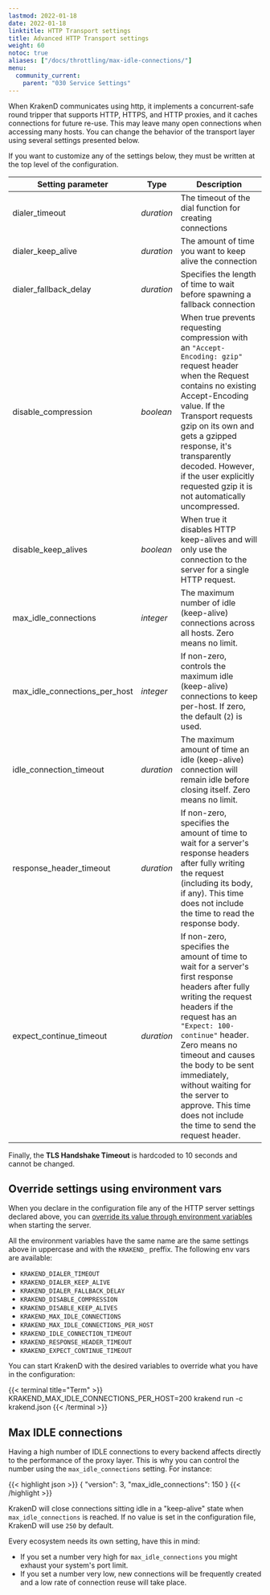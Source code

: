 ```yaml
---
lastmod: 2022-01-18
date: 2022-01-18
linktitle: HTTP Transport settings
title: Advanced HTTP Transport settings
weight: 60
notoc: true
aliases: ["/docs/throttling/max-idle-connections/"]
menu:
  community_current:
    parent: "030 Service Settings"
---
```

When KrakenD communicates using http, it implements a concurrent-safe round tripper that supports HTTP, HTTPS, and HTTP proxies, and it caches connections for future re-use. This may leave many open connections when accessing many hosts. You can change the behavior of the transport layer using several settings presented below.

If you want to customize any of the settings below, they must be written at the top level of the configuration.

| Setting parameter | Type | Description |
|-------------------|---------------|-------------|
| dialer_timeout | *duration* | The timeout of the dial function for creating connections |
| dialer_keep_alive | *duration* | The amount of time you want to keep alive the connection |
| dialer_fallback_delay | *duration* |  Specifies the length of time to wait before spawning a fallback connection |
| disable_compression | *boolean* | When true prevents requesting compression with an `"Accept-Encoding: gzip"` request header when the Request contains no existing Accept-Encoding value. If the Transport requests gzip on its own and gets a gzipped response, it's transparently decoded. However, if the user explicitly requested gzip it is not automatically uncompressed. |
| disable_keep_alives | *boolean* | When true it disables HTTP keep-alives and will only use the connection to the server for a single HTTP request.|
| max_idle_connections | *integer* | The maximum number of idle (keep-alive) connections across all hosts. Zero means no limit. |
| max_idle_connections_per_host | *integer* | If non-zero, controls the maximum idle (keep-alive) connections to keep per-host. If zero, the default (`2`) is used. |
| idle_connection_timeout | *duration* | The maximum amount of time an idle (keep-alive) connection will remain idle before closing itself. Zero means no limit. |
| response_header_timeout | *duration* | If non-zero, specifies the amount of time to wait for a server's response headers after fully writing the request (including its body, if any). This time does not include the time to read the response body.|
| expect_continue_timeout | *duration* | If non-zero, specifies the amount of time to wait for a server's first response headers after fully writing the request headers if the request has an `"Expect: 100-continue"` header. Zero means no timeout and causes the body to be sent immediately, without waiting for the server to approve. This time does not include the time to send the request header.|

Finally, the **TLS Handshake Timeout** is hardcoded to 10 seconds and cannot be changed.


## Override settings using environment vars
When you declare in the configuration file any of the HTTP server settings declared above, you can [override its value through environment variables](/docs/configuration/environment-vars/) when starting the server.

All the environment variables have the same name are the same settings above in uppercase and with the `KRAKEND_` preffix. The following env vars are available:


- `KRAKEND_DIALER_TIMEOUT`
- `KRAKEND_DIALER_KEEP_ALIVE`
- `KRAKEND_DIALER_FALLBACK_DELAY`
- `KRAKEND_DISABLE_COMPRESSION`
- `KRAKEND_DISABLE_KEEP_ALIVES`
- `KRAKEND_MAX_IDLE_CONNECTIONS`
- `KRAKEND_MAX_IDLE_CONNECTIONS_PER_HOST`
- `KRAKEND_IDLE_CONNECTION_TIMEOUT`
- `KRAKEND_RESPONSE_HEADER_TIMEOUT`
- `KRAKEND_EXPECT_CONTINUE_TIMEOUT`


You can start KrakenD with the desired variables to override what you have in the configuration:

{{< terminal title="Term" >}}
KRAKEND_MAX_IDLE_CONNECTIONS_PER_HOST=200 krakend run -c krakend.json
{{< /terminal >}}

## Max IDLE connections
Having a high number of IDLE connections to every backend affects directly to the performance of the proxy layer. This is why you can control the number using the `max_idle_connections` setting. For instance:

{{< highlight json >}}
{
	"version": 3,
	"max_idle_connections": 150
}
{{< /highlight >}}


KrakenD will close connections sitting idle in a "keep-alive" state when `max_idle_connections` is reached. If no value is set in the configuration file, KrakenD will use `250` by default.

Every ecosystem needs its own setting, have this in mind:

- If you set a number very high for `max_idle_connections` you might exhaust your system's port limit.
- If you set a number very low, new connections will be frequently created and a low rate of connection reuse will take place.
